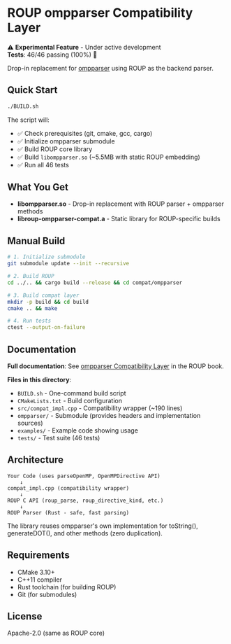 # ROUP ompparser Compatibility Layer

⚠️ **Experimental Feature** - Under active development  
**Tests**: 46/46 passing (100%) 🎯

Drop-in replacement for [ompparser](https://github.com/ouankou/ompparser) using ROUP as the backend parser.

## Quick Start

```bash
./BUILD.sh
```

The script will:
- ✅ Check prerequisites (git, cmake, gcc, cargo)
- ✅ Initialize ompparser submodule
- ✅ Build ROUP core library
- ✅ Build `libompparser.so` (~5.5MB with static ROUP embedding)
- ✅ Run all 46 tests

## What You Get

- **libompparser.so** - Drop-in replacement with ROUP parser + ompparser methods
- **libroup-ompparser-compat.a** - Static library for ROUP-specific builds

## Manual Build

```bash
# 1. Initialize submodule
git submodule update --init --recursive

# 2. Build ROUP
cd ../.. && cargo build --release && cd compat/ompparser

# 3. Build compat layer
mkdir -p build && cd build
cmake .. && make

# 4. Run tests
ctest --output-on-failure
```

## Documentation

**Full documentation**: See [ompparser Compatibility Layer](../../docs/book/src/ompparser-compat.md) in the ROUP book.

**Files in this directory**:
- `BUILD.sh` - One-command build script
- `CMakeLists.txt` - Build configuration
- `src/compat_impl.cpp` - Compatibility wrapper (~190 lines)
- `ompparser/` - Submodule (provides headers and implementation sources)
- `examples/` - Example code showing usage
- `tests/` - Test suite (46 tests)

## Architecture

```
Your Code (uses parseOpenMP, OpenMPDirective API)
    ↓
compat_impl.cpp (compatibility wrapper)
    ↓
ROUP C API (roup_parse, roup_directive_kind, etc.)
    ↓
ROUP Parser (Rust - safe, fast parsing)
```

The library reuses ompparser's own implementation for toString(), generateDOT(), and other methods (zero duplication).

## Requirements

- CMake 3.10+
- C++11 compiler
- Rust toolchain (for building ROUP)
- Git (for submodules)

## License

Apache-2.0 (same as ROUP core)
